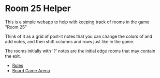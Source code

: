 # Room 25 Helper

This is a simple webapp to help with keeping track of rooms in the game "Room 25"

Think of it as a grid of post-it notes that you can change the colors of and add 
notes, and then shift columns and rows just like in the game.

The rooms initially with '?' notes are the initial edge rooms that may contain the exit.

* [Rules](https://cdn.1j1ju.com/medias/3a/85/e2-room-25-ultimate-rulebook.pdf)
* [Board Game Arena](https://boardgamearena.com/gamepanel?game=roomtwentyfive)
